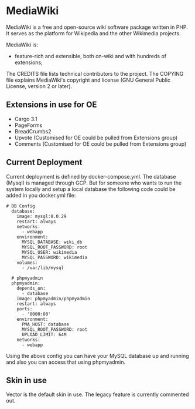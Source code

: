 # MediaWiki

MediaWiki is a free and open-source wiki software package written in PHP. It
serves as the platform for Wikipedia and the other Wikimedia projects.

MediaWiki is:

* feature-rich and extensible, both on-wiki and with hundreds of extensions;
 
The CREDITS file lists technical contributors to the project. The COPYING file explains
MediaWiki's copyright and license (GNU General Public License, version 2 or
later).

## Extensions in use for OE

* Cargo 3.1
* PageForms
* BreadCrumbs2
* Upvote (Customised for OE could be pulled from Extensions group)
* Comments (Customised for OE could be pulled from Extensions group)


## Current Deployment

Current deployment is defined by docker-compose.yml. The database (Mysql) is managed through GCP. But for someone who wants to run the system locally and setup a local database the following code could be added in you docker.yml file:


```
# DB Config
  database:
    image: mysql:8.0.29
    restart: always
    networks:
      - webapp
    environment:
      MYSQL_DATABASE: wiki_db
      MYSQL_ROOT_PASSWORD: root
      MYSQL_USER: wikimedia
      MYSQL_PASSWORD: wikimedia
    volumes:
      - /var/lib/mysql

  # phpmyadmin
  phpmyadmin:
    depends_on:
      - database
    image: phpmyadmin/phpmyadmin
    restart: always
    ports:
      - '8000:80'
    environment:
      PMA_HOST: database
      MYSQL_ROOT_PASSWORD: root
      UPLOAD_LIMIT: 64M
    networks:
      - webapp  
```

Using the above config you can have your MySQL database up and running and also you can access that using phpmyadmin.

## Skin in use

Vector is the default skin in use. The legacy feature is currently commented out.
